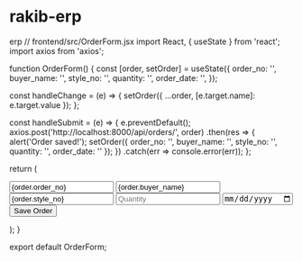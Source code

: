# rakib-erp
erp
// frontend/src/OrderForm.jsx
import React, { useState } from 'react';
import axios from 'axios';

function OrderForm() {
  const [order, setOrder] = useState({
    order_no: '',
    buyer_name: '',
    style_no: '',
    quantity: '',
    order_date: '',
  });

  const handleChange = (e) => {
    setOrder({ ...order, [e.target.name]: e.target.value });
  };

  const handleSubmit = (e) => {
    e.preventDefault();
    axios.post('http://localhost:8000/api/orders/', order)
      .then(res => {
        alert('Order saved!');
        setOrder({ order_no: '', buyer_name: '', style_no: '', quantity: '', order_date: '' });
      })
      .catch(err => console.error(err));
  };

  return (
    <form onSubmit={handleSubmit}>
      <input name="order_no" placeholder="Order No" onChange={handleChange} value={order.order_no} />
      <input name="buyer_name" placeholder="Buyer Name" onChange={handleChange} value={order.buyer_name} />
      <input name="style_no" placeholder="Style No" onChange={handleChange} value={order.style_no} />
      <input name="quantity" placeholder="Quantity" type="number" onChange={handleChange} value={order.quantity} />
      <input name="order_date" placeholder="Order Date" type="date" onChange={handleChange} value={order.order_date} />
      <button type="submit">Save Order</button>
    </form>
  );
}

export default OrderForm;
